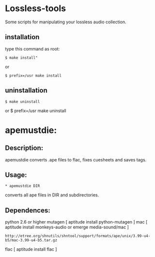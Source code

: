 Lossless-tools
=======

Some scripts for manipulating your lossless audio collection.

## installation

type this command as root:

    $ make install"
or

    $ prefix=/usr make install

## uninstallation

    $ make uninstall
or
    $ prefix=/usr make uninstall


# apemustdie:

## Description:

apemustdie converts .ape files to flac, fixes cuesheets and saves tags.

## Usage:
    * apemustdie DIR
converts all ape files in DIR and subdirectories.

## Dependences:
python 2.6 or higher
mutagen [ aptitude install python-mutagen ]
mac [ aptitude install monkeys-audio or emerge media-sound/mac ]

    http://etree.org/shnutils/shntool/support/formats/ape/unix/3.99-u4-b5/mac-3.99-u4-b5.tar.gz

flac [ aptitude install flac ]
	

